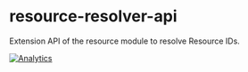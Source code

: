resource-resolver-api
=====================

Extension API of the resource module to resolve Resource IDs.

[![Analytics](https://ga-beacon.appspot.com/UA-15041869-4/everit-org/resource-resolver-api)](https://github.com/igrigorik/ga-beacon)
